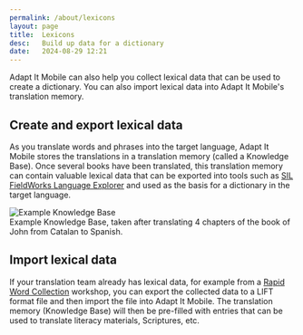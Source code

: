 ```yaml
---
permalink: /about/lexicons
layout: page
title:  Lexicons
desc:   Build up data for a dictionary
date:   2024-08-29 12:21
---
```


Adapt It Mobile can also help you collect lexical data that can be used to create a dictionary. You can also import lexical data into Adapt It Mobile's translation memory.

<div class="wrap"><div class="hero-line">

<h2>Create and export lexical data</h2>

As you translate words and phrases into the target language, Adapt It Mobile stores the translations in a translation memory (called a Knowledge Base). 
Once several books have been translated, this translation memory can contain valuable lexical data that can be exported into tools such as <a href="https://software.sil.org/fieldworks">SIL FieldWorks Language Explorer</a> and used as the basis for a dictionary in the target language.
          
</div><div class="hero-line"><img src='{{ site.baseurl }}/assets/img/kb-main.png' alt='Example Knowledge Base'><br>Example Knowledge Base, taken after translating 4 chapters of the book of John from Catalan to Spanish.</div></div>

## Import lexical data

If your translation team already has lexical data, for example from a [Rapid Word Collection](https://rapidwords.net/) workshop, you can export the collected data to a LIFT format file and then import the file into Adapt It Mobile. The translation memory (Knowledge Base) will then be pre-filled with entries that can be used to translate literacy materials, Scriptures, etc.
